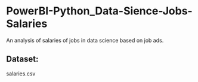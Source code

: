 # PowerBI-Python_Data-Sience-Jobs-Salaries
   An analysis of salaries of jobs in data science based on job ads.

## Dataset:
   salaries.csv

## 
